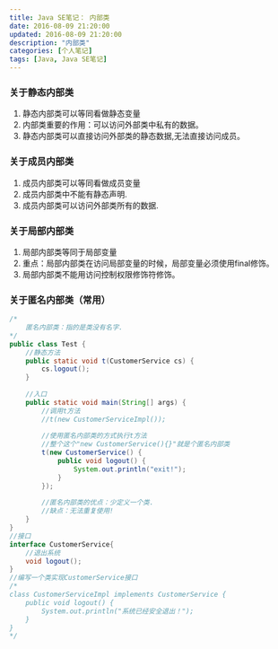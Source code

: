 ```yaml
---
title: Java SE笔记： 内部类
date: 2016-08-09 21:20:00
updated: 2016-08-09 21:20:00
description: "内部类"
categories: [个人笔记]
tags: [Java, Java SE笔记]
---
```


### 关于静态内部类
1. 静态内部类可以等同看做静态变量 
2. 内部类重要的作用：可以访问外部类中私有的数据。 
3. 静态内部类可以直接访问外部类的静态数据,无法直接访问成员。

### 关于成员内部类	
1. 成员内部类可以等同看做成员变量		
2. 成员内部类中不能有静态声明.		
3. 成员内部类可以访问外部类所有的数据.

### 关于局部内部类
1. 局部内部类等同于局部变量	
2. 重点：局部内部类在访问局部变量的时候，局部变量必须使用final修饰。
3. 局部内部类不能用访问控制权限修饰符修饰。

### 关于匿名内部类（常用）
```java
/*
    匿名内部类：指的是类没有名字.
*/
public class Test {
    //静态方法
    public static void t(CustomerService cs) {
        cs.logout();
    }
    
    //入口
    public static void main(String[] args) {
        //调用t方法
        //t(new CustomerServiceImpl());
        
        //使用匿名内部类的方式执行t方法
        //整个这个"new CustomerService(){}"就是个匿名内部类
        t(new CustomerService() {
            public void logout() {
                System.out.println("exit!");
            }
        });
        
        //匿名内部类的优点：少定义一个类.
        //缺点：无法重复使用!
    }
}
//接口
interface CustomerService{
    //退出系统
    void logout();
}
//编写一个类实现CustomerService接口
/*
class CustomerServiceImpl implements CustomerService {
    public void logout() {
        System.out.println("系统已经安全退出！");
    }
}
*/
```